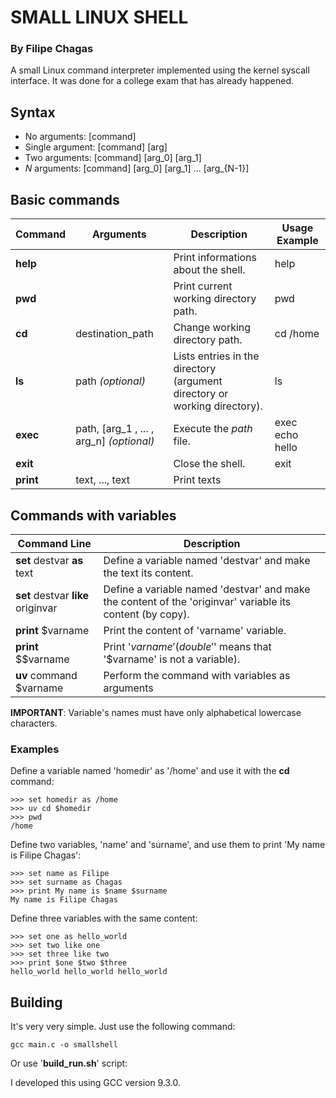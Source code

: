 # SMALL LINUX SHELL
### By Filipe Chagas

A small Linux command interpreter implemented using the kernel syscall interface. It was done for a college exam that has already happened.



## Syntax 
* No arguments:	[command]
* Single argument:	[command] [arg]
* Two arguments:	[command] [arg_0] [arg_1]
* _N_ arguments:	[command] [arg_0] [arg_1] ... [arg_{N-1}]

## Basic commands

| Command | Arguments | Description | Usage Example |
|---------|-----------|-------------|---------|
| **help**    |           | Print informations about the shell. | help |
| **pwd**     |           | Print current working directory path. | pwd |
| **cd**      | destination_path  | Change working directory path. | cd /home |
| **ls**      | path _(optional)_ | Lists entries in the directory (argument directory or working directory). | ls |
| **exec** | path, \[arg\_1 , ... , arg\_n\] _(optional)_| Execute the _path_ file. | exec echo hello |
| **exit**    |           | Close the shell. | exit |
| **print**   | text, ..., text | Print texts |

## Commands with variables

| Command Line | Description |
|--------------|-------------|
| **set** destvar **as** text | Define a variable named 'destvar' and make the text its content. |
| **set** destvar **like** originvar | Define a variable named 'destvar' and make the content of the 'originvar' variable its content (by copy).|
| **print** $varname | Print the content of 'varname' variable. |
| **print** $$varname | Print '$varname' (double '$' means that '$varname' is not a variable). |
| **uv** command $varname |  Perform the command with variables as arguments |

**IMPORTANT**: Variable's names must have only alphabetical lowercase characters. 

### Examples

Define a variable named 'homedir' as '/home' and use it with the **cd** command:
```
>>> set homedir as /home
>>> uv cd $homedir
>>> pwd
/home
```

Define two variables, 'name' and 'surname', and use them to print 'My name is Filipe Chagas': 
```
>>> set name as Filipe
>>> set surname as Chagas
>>> print My name is $name $surname
My name is Filipe Chagas 
```

Define three variables with the same content:
```
>>> set one as hello_world
>>> set two like one
>>> set three like two
>>> print $one $two $three
hello_world hello_world hello_world 
```

## Building

It's very very simple. Just use the following command:

```
gcc main.c -o smallshell
```

Or use '**build_run.sh**' script:

I developed this using GCC version 9.3.0.


